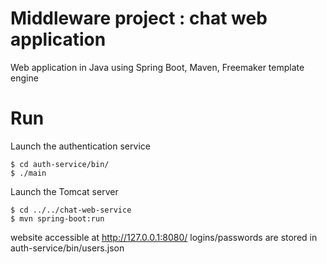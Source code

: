 # Middleware project : chat web application
Web application in Java using Spring Boot, Maven, Freemaker template engine

# Run

Launch the authentication service
```
$ cd auth-service/bin/
$ ./main
```
Launch the Tomcat server
```
$ cd ../../chat-web-service
$ mvn spring-boot:run
```
website accessible at http://127.0.0.1:8080/
logins/passwords are stored in auth-service/bin/users.json


